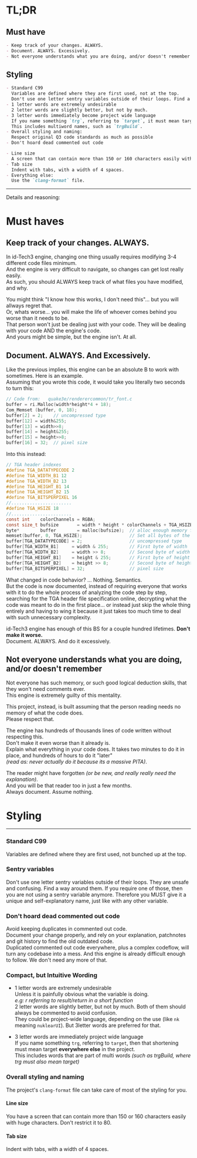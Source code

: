 # TL;DR
## Must have  
```md
- Keep track of your changes. ALWAYS.  
- Document. ALWAYS. Excessively.  
- Not everyone understands what you are doing, and/or doesn't remember  
```
## Styling  
```md
- Standard C99 
  Variables are defined where they are first used, not at the top.  
  Don't use one letter sentry variables outside of their loops. Find a way around them. 
- 1 letter words are extremely undesirable
  2 letter words are slightly better, but not by much.
- 3 letter words immediately become project wide language
  If you name something `trg`, referring to `target`, it must mean target **everywhere else** in the project. 
  This includes multiword names, such as `trgBuild`.
- Overall styling and naming:
  Respect original Q3 code standards as much as possible
- Don't hoard dead commented out code
```
```md
- Line size  
  A screen that can contain more than 150 or 160 characters easily with huge characters. Don't restrict it to 80.  
- Tab size  
  Indent with tabs, with a width of 4 spaces.
- Everything else:
  Use the `clang-format` file.
```

--- 
Details and reasoning:

# Must haves
## Keep track of your changes. ALWAYS.
In id-Tech3 engine, changing one thing usually requires modifying 3-4 different code files minimum.  
And the engine is very difficult to navigate, so changes can get lost really easily.  
As such, you should ALWAYS keep track of what files you have modified, and why.  

You might think "I know how this works, I don't need this"... but you will allways regret that.  
Or, whats worse... you will make the life of whoever comes behind you worse than it needs to be.  
That person won't just be dealing just with your code. They will be dealing with your code AND the engine's code.  
And yours might be simple, but the engine isn't. At all.  

## Document. ALWAYS. And Excessively.
Like the previous implies, this engine can be an absolute B to work with sometimes. Here is an example.  
Assuming that you wrote this code, it would take you literally two seconds to turn this:  
```c
// Code from:   quake3e/renderercommon/tr_font.c
buffer = ri.Malloc(width*height*4 + 18);
Com_Memset (buffer, 0, 18);
buffer[2] = 2;    // uncompressed type
buffer[12] = width&255;
buffer[13] = width>>8;
buffer[14] = height&255;
buffer[15] = height>>8;
buffer[16] = 32;  // pixel size
```
Into this instead:  
```c
// TGA header indexes
#define TGA_DATATYPECODE 2
#define TGA_WIDTH_B1 12
#define TGA_WIDTH_B2 13
#define TGA_HEIGHT_B1 14
#define TGA_HEIGHT_B2 15
#define TGA_BITSPERPIXEL 16
//.......................
#define TGA_HSIZE 18
//.......................
const int    colorChannels = RGBA;
const size_t bufsize       = width * height * colorChannels + TGA_HSIZE;
byte*        buffer        = malloc(bufsize);  // alloc enough memory for the tga image
memset(buffer, 0, TGA_HSIZE);                  // Set all bytes of the buffer header to 0
buffer[TGA_DATATYPECODE] = 2;                  // uncompressed type
buffer[TGA_WIDTH_B1]     = width & 255;        // First byte of width
buffer[TGA_WIDTH_B2]     = width >> 8;         // Second byte of width
buffer[TGA_HEIGHT_B1]    = height & 255;       // First byte of height
buffer[TGA_HEIGHT_B2]    = height >> 8;        // Second byte of height
buffer[TGA_BITSPERPIXEL] = 32;                 // pixel size
```
What changed in code behavior? ... Nothing. Semantics.  
But the code is now documented, instead of requiring everyone that works with it to do the whole process of analyzing the code step by step,
searching for the TGA header file specification online,
decrypting what the code was meant to do in the first place...
or instead just skip the whole thing entirely and having to wing it
because it just takes too much time to deal with such unnecessary complexity.  

id-Tech3 engine has enough of this BS for a couple hundred lifetimes. **Don't make it worse.**  
Document. ALWAYS. And do it excessively.  

## Not everyone understands what you are doing, and/or doesn't remember
Not everyone has such memory, or such good logical deduction skills, that they won't need comments ever.   
This engine is extremely guilty of this mentality.  

This project, instead, is built assuming that the person reading needs no memory of what the code does.  
Please respect that.

The engine has hundreds of thousands lines of code written without respecting this.  
Don't make it even worse than it already is.  
Explain what everything in your code does. It takes two minutes to do it in place, and hundreds of hours to do it "later"  
_(read as: never actually do it because its a massive PITA)_.  

The reader might have forgotten _(or be new, and really really need the explanation)_.  
And you will be that reader too in just a few months.  
Always document. Assume nothing.  


# Styling
---
### Standard C99 
Variables are defined where they are first used, not bunched up at the top.  

### Sentry variables
Don't use one letter sentry variables outside of their loops. They are unsafe and confusing. Find a way around them. 
If you require one of those, then you are not using a sentry variable anymore.
Therefore you MUST give it a unique and self-explanatory name, just like with any other variable.  

### Don't hoard dead commented out code
Avoid keeping duplicates in commented out code.  
Document your change properly, and rely on your explanation, patchnotes and git history to find the old outdated code.  
Duplicated commented out code everywhere, plus a complex codeflow, will turn any codebase into a mess. And this engine is already difficult enough to follow. We don't need any more of that.  

### Compact, but Intuitive Wording
- 1 letter words are extremely undesirable  
Unless it is painfully obvious what the variable is doing.  
_e.g:  r referring to result/return in a short function_  
2 letter words are slightly better, but not by much. Both of them should always be commented to avoid confusion.  
They could be project-wide language, depending on the use (like `nk` meaning `nuklearUI`). But 3letter words are preferred for that.  

- 3 letter words are immediately project wide language  
If you name something `trg`, referring to `target`, then that shortening must mean target **everywhere else** in the project.  
This includes words that are part of multi words _(such as trgBuild, where trg must also mean target)_  

### Overall styling and naming
The project's `clang-format` file can take care of most of the styling for you.  
#### Line size
You have a screen that can contain more than 150 or 160 characters easily with huge characters. Don't restrict it to 80.
#### Tab size
Indent with tabs, with a width of 4 spaces.

